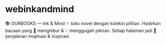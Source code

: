 # webinkandmind
📚 OURBOOKS — Ink &amp; Mind ✨ toko novel dengan koleksi pilihan. Hadirkan bacaan yang 🎉 menghibur &amp; 💡 menggugah pikiran. Setiap halaman jadi 🌌 perjalanan imajinasi &amp; inspirasi.
